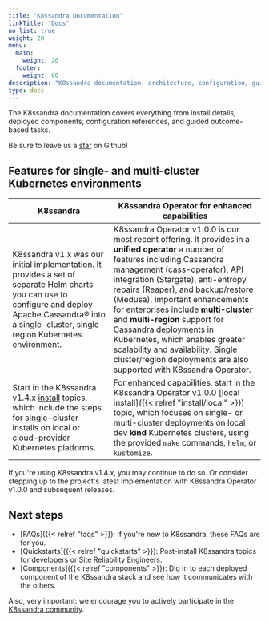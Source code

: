 ```yaml
---
title: "K8ssandra Documentation"
linkTitle: "Docs"
no_list: true
weight: 20
menu:
  main:
    weight: 20
  footer:
    weight: 60
description: "K8ssandra documentation: architecture, configuration, guided tasks"
type: docs
---
```


The K8ssandra documentation covers everything from install details, deployed components, configuration references, and guided outcome-based tasks. 

Be sure to leave us a <a class="github-button" href="https://github.com/k8ssandra/k8ssandra" data-icon="octicon-star" aria-label="Star k8ssandra/k8ssandra on GitHub">star</a> on Github!

## Features for single- and multi-cluster Kubernetes environments

| K8ssandra       | K8ssandra Operator for enhanced capabilities |
| ----------- | ----------- |
| K8ssandra v1.x was our initial implementation. It provides a set of separate Helm charts you can use to configure and deploy Apache Cassandra&reg; into a single-cluster, single-region Kubernetes environment. | K8ssandra Operator v1.0.0 is our most recent offering. It provides in a **unified operator** a number of features including Cassandra management (cass-operator), API integration (Stargate), anti-entropy repairs (Reaper), and backup/restore (Medusa). Important enhancements for enterprises include **multi-cluster** and **multi-region** support for Cassandra deployments in Kubernetes, which enables greater scalability and availability. Single cluster/region deployments are also supported with K8ssandra Operator.|
| Start in the K8ssandra v1.4.x [install](https://docs-staging-v1.k8ssandra.io/install/local/) topics, which include the steps for single-cluster installs on local or cloud-provider Kubernetes platforms. | For enhanced capabilities, start in the K8ssandra Operator v1.0.0 [local install]({{< relref "install/local" >}}) topic, which focuses on single- or multi-cluster deployments on local dev  **kind** Kubernetes clusters, using the provided `make` commands, `helm`, or `kustomize`.

If you're using K8ssandra v1.4.x, you may continue to do so. Or consider stepping up to the project's latest implementation with K8ssandra Operator v1.0.0 and subsequent releases.

## Next steps

* [FAQs]({{< relref "faqs" >}}): If you're new to K8ssandra, these FAQs are for you. 
* [Quickstarts]({{< relref "quickstarts" >}}): Post-install K8ssandra topics for developers or Site Reliability Engineers.
* [Components]({{< relref "components" >}}): Dig in to each deployed component of the K8ssandra stack and see how it communicates with the others.

Also, very important: we encourage you to actively participate in the [K8ssandra community](https://k8ssandra.io/community/).
